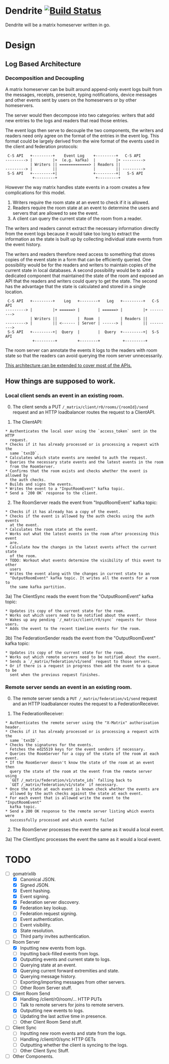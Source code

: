 # Dendrite [![Build Status](https://travis-ci.org/matrix-org/dendrite.svg?branch=master)](https://travis-ci.org/matrix-org/dendrite)

Dendrite will be a matrix homeserver written in go.

# Design

## Log Based Architecture

### Decomposition and Decoupling

A matrix homeserver can be built around append-only event logs built from the
messages, receipts, presence, typing notifications, device messages and other
events sent by users on the homeservers or by other homeservers.

The server would then decompose into two categories: writers that add new
entries to the logs and readers that read those entries.

The event logs then serve to decouple the two components, the writers and
readers need only agree on the format of the entries in the event log.
This format could be largely derived from the wire format of the events used
in the client and federation protocols:


     C-S API   +---------+    Event Log    +---------+   C-S API
    ---------> |         |+  (e.g. kafka)  |         |+ --------->
               | Writers || =============> | Readers ||
    ---------> |         ||                |         || --------->
     S-S API   +---------+|                +---------+|   S-S API
                +---------+                 +---------+

However the way matrix handles state events in a room creates a few
complications for this model.

 1) Writers require the room state at an event to check if it is allowed.
 2) Readers require the room state at an event to determine the users and
    servers that are allowed to see the event.
 3) A client can query the current state of the room from a reader.

The writers and readers cannot extract the necessary information directly from
the event logs because it would take too long to extract the information as the
state is built up by collecting individual state events from the event history.

The writers and readers therefore need access to something that stores copies
of the event state in a form that can be efficiently queried. One possibility
would be for the readers and writers to maintain copies of the current state
in local databases. A second possibility would be to add a dedicated component
that maintained the state of the room and exposed an API that the readers and
writers could query to get the state. The second has the advantage that the
state is calculated and stored in a single location.


     C-S API   +---------+    Log   +--------+   Log   +---------+   C-S API
    ---------> |         |+ ======> |        | ======> |         |+ --------->
               | Writers ||         |  Room  |         | Readers ||
    ---------> |         || <------ | Server | ------> |         || --------->
     S-S API   +---------+|  Query  |        |  Query  +---------+|  S-S API
                +---------+         +--------+          +---------+


The room server can annotate the events it logs to the readers with room state
so that the readers can avoid querying the room server unnecessarily.

[This architecture can be extended to cover most of the APIs.](WIRING.md)

## How things are supposed to work.

### Local client sends an event in an existing room.

  0) The client sends a PUT `/_matrix/client/r0/rooms/{roomId}/send` request
    and an HTTP loadbalancer routes the request to a ClientAPI.

  1) The ClientAPI:

    * Authenticates the local user using the `access_token` sent in the HTTP
      request.
    * Checks if it has already processed or is processing a request with the
      same `txnID`.
    * Calculates which state events are needed to auth the request.
    * Queries the necessary state events and the latest events in the room
      from the RoomServer.
    * Confirms that the room exists and checks whether the event is allowed by
      the auth checks.
    * Builds and signs the events.
    * Writes the event to a "InputRoomEvent" kafka topic.
    * Send a `200 OK` response to the client.

  2) The RoomServer reads the event from "InputRoomEvent" kafka topic:

    * Checks if it has already has a copy of the event.
    * Checks if the event is allowed by the auth checks using the auth events
      at the event.
    * Calculates the room state at the event.
    * Works out what the latest events in the room after processing this event
      are.
    * Calculate how the changes in the latest events affect the current state
      of the room.
    * TODO: Workout what events determine the visibility of this event to other
      users
    * Writes the event along with the changes in current state to an
      "OutputRoomEvent" kafka topic. It writes all the events for a room to
      the same kafka partition.

  3a) The ClientSync reads the event from the "OutputRoomEvent" kafka topic:

    * Updates its copy of the current state for the room.
    * Works out which users need to be notified about the event.
    * Wakes up any pending `/_matrix/client/r0/sync` requests for those users.
    * Adds the event to the recent timeline events for the room.

  3b) The FederationSender reads the event from the "OutputRoomEvent" kafka topic:

    * Updates its copy of the current state for the room.
    * Works out which remote servers need to be notified about the event.
    * Sends a `/_matrix/federation/v1/send` request to those servers.
    * Or if there is a request in progress then add the event to a queue to be
      sent when the previous request finishes.

### Remote server sends an event in an existing room.

  0) The remote server sends a `PUT /_matrix/federation/v1/send` request and an
    HTTP loadbalancer routes the request to a FederationReceiver.

  1) The FederationReceiver:

    * Authenticates the remote server using the "X-Matrix" authorisation header.
    * Checks if it has already processed or is processing a request with the
      same `txnID`.
    * Checks the signatures for the events.
      Fetches the ed25519 keys for the event senders if necessary.
    * Queries the RoomServer for a copy of the state of the room at each event.
    * If the RoomServer doesn't know the state of the room at an event then
      query the state of the room at the event from the remote server using
      `GET /_matrix/federation/v1/state_ids` falling back to
      `GET /_matrix/federation/v1/state` if necessary.
    * Once the state at each event is known check whether the events are
      allowed by the auth checks against the state at each event.
    * For each event that is allowed write the event to the "InputRoomEvent"
      kafka topic.
    * Send a 200 OK response to the remote server listing which events were
      successfully processed and which events failed

  2) The RoomServer processes the event the same as it would a local event.

  3a) The ClientSync processes the event the same as it would a local event.

# TODO

 - [ ] gomatrixlib
   - [x] Canonical JSON.
   - [x] Signed JSON.
   - [x] Event hashing.
   - [x] Event signing.
   - [x] Federation server discovery.
   - [x] Federation key lookup.
   - [ ] Federation request signing.
   - [x] Event authentication.
   - [ ] Event visibility.
   - [x] State resolution.
   - [ ] Third party invites authentication.
 - [ ] Room Server
   - [x] Inputting new events from logs.
   - [ ] Inputting back-filled events from logs.
   - [x] Outputting events and current state to logs.
   - [ ] Querying state at an event.
   - [x] Querying current forward extremities and state.
   - [ ] Querying message history.
   - [ ] Exporting/importing messages from other servers.
   - [ ] Other Room Server stuff.
 - [ ] Client Room Send
   - [x] Handling /client/r0/room/... HTTP PUTs
   - [ ] Talk to remote servers for joins to remote servers.
   - [x] Outputting new events to logs.
   - [ ] Updating the last active time in presence.
   - [ ] Other Client Room Send stuff.
 - [ ] Client Sync
   - [ ] Inputting new room events and state from the logs.
   - [ ] Handling /client/r0/sync HTTP GETs
   - [ ] Outputting whether the client is syncing to the logs.
   - [ ] Other Client Sync Stuff.
 - [ ] Other Components.
